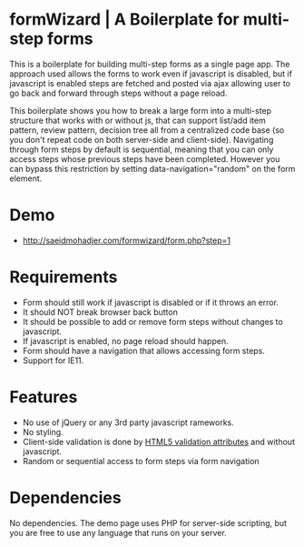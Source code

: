 # formWizard | A Boilerplate for multi-step forms
This is a boilerplate for building multi-step forms as a single page app. The approach used allows the forms to work even if javascript is disabled, but if javascript is enabled steps are fetched and posted via ajax allowing user to go back and forward through steps without a page reload. 

This boilerplate shows you how to break a large form into a multi-step structure that works with or without js, that can support list/add item pattern, review pattern, decision tree all from a centralized code base (so you don't repeat code on both server-side and client-side). Navigating through form steps by default is sequential, meaning that you can only access steps whose previous steps have been completed. However you can bypass this restriction by setting data-navigation="random" on the form element.

# Demo
- http://saeidmohadjer.com/formwizard/form.php?step=1

# Requirements
- Form should still work if javascript is disabled or if it throws an error.
- It should NOT break browser back button 
- It should be possible to add or remove form steps without changes to javascript.
- If javascript is enabled, no page reload should happen.
- Form should have a navigation that allows accessing form steps. 
- Support for IE11.

# Features
- No use of jQuery or any 3rd party javascript rameworks.
- No styling.
- Client-side validation is done by [HTML5 validation attributes](https://developer.mozilla.org/en-US/docs/Learn/HTML/Forms/Form_validation) and without javascript. 
- Random or sequential access to form steps via form navigation

# Dependencies
No dependencies. The demo page uses PHP for server-side scripting, but you are free to use any language that runs on your server.
